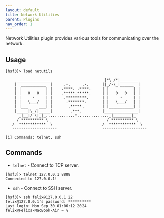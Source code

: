 ```yaml
---
layout: default
title: Network Utilities
parent: Plugins
nav_order: 1
---
```


Network Utilities plugin provides various tools for communicating over the network.

## Usage

```hsf
[hsf3]> load netutils

     _______________                        |*\_/*|________
    |  ___________  |     .-.     .-.      ||_/-\_|______  |
    | |           | |    .****. .****.     | |           | |
    | |   0   0   | |    .*****.*****.     | |   0   0   | |
    | |     -     | |     .*********.      | |     -     | |
    | |   \___/   | |      .*******.       | |   \___/   | |
    | |___     ___| |       .*****.        | |___________| |
    |_____|\_/|_____|        .***.         |_______________|
      _|__|/ \|_|_.............*.............._|________|_
     / ********** \                          / ********** \
   /  ************  \                      /  ************  \
   --------------------                    --------------------

[i] Commands: telnet, ssh
```

## Commands

* `telnet` - Connect to TCP server.

```hsf
[hsf3]> telnet 127.0.0.1 8888
Connected to 127.0.0.1!
```

* `ssh` - Connect to SSH server.

```hsf
[hsf3]> ssh felix@127.0.0.1 22
felix@127.0.0.1's password: **********
Last login: Mon Sep 30 01:06:12 2024
felix@Felixs-MacBook-Air ~ %
```
